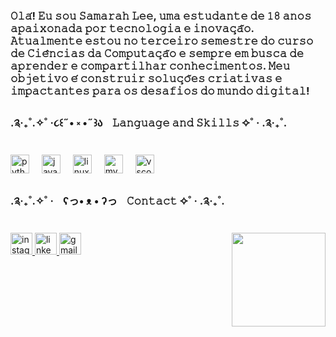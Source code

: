 <h3 align="left">𝙾𝚕𝚊́! 𝙴𝚞 𝚜𝚘𝚞 𝚂𝚊𝚖𝚊𝚛𝚊𝚑 𝙻𝚎𝚎, 𝚞𝚖𝚊 𝚎𝚜𝚝𝚞𝚍𝚊𝚗𝚝𝚎 𝚍𝚎 𝟷𝟾 𝚊𝚗𝚘𝚜 𝚊𝚙𝚊𝚒𝚡𝚘𝚗𝚊𝚍𝚊 𝚙𝚘𝚛 𝚝𝚎𝚌𝚗𝚘𝚕𝚘𝚐𝚒𝚊 𝚎 𝚒𝚗𝚘𝚟𝚊𝚌̧𝚊̃𝚘. 𝙰𝚝𝚞𝚊𝚕𝚖𝚎𝚗𝚝𝚎 𝚎𝚜𝚝𝚘𝚞 𝚗𝚘 𝚝𝚎𝚛𝚌𝚎𝚒𝚛𝚘 𝚜𝚎𝚖𝚎𝚜𝚝𝚛𝚎 𝚍𝚘 𝚌𝚞𝚛𝚜𝚘 𝚍𝚎 𝙲𝚒𝚎̂𝚗𝚌𝚒𝚊𝚜 𝚍𝚊 𝙲𝚘𝚖𝚙𝚞𝚝𝚊𝚌̧𝚊̃𝚘 𝚎 𝚜𝚎𝚖𝚙𝚛𝚎 𝚎𝚖 𝚋𝚞𝚜𝚌𝚊 𝚍𝚎 𝚊𝚙𝚛𝚎𝚗𝚍𝚎𝚛 𝚎 𝚌𝚘𝚖𝚙𝚊𝚛𝚝𝚒𝚕𝚑𝚊𝚛 𝚌𝚘𝚗𝚑𝚎𝚌𝚒𝚖𝚎𝚗𝚝𝚘𝚜. 𝙼𝚎𝚞 𝚘𝚋𝚓𝚎𝚝𝚒𝚟𝚘 𝚎́ 𝚌𝚘𝚗𝚜𝚝𝚛𝚞𝚒𝚛 𝚜𝚘𝚕𝚞𝚌̧𝚘̃𝚎𝚜 𝚌𝚛𝚒𝚊𝚝𝚒𝚟𝚊𝚜 𝚎 𝚒𝚖𝚙𝚊𝚌𝚝𝚊𝚗𝚝𝚎𝚜 𝚙𝚊𝚛𝚊 𝚘𝚜 𝚍𝚎𝚜𝚊𝚏𝚒𝚘𝚜 𝚍𝚘 𝚖𝚞𝚗𝚍𝚘 𝚍𝚒𝚐𝚒𝚝𝚊𝚕!</h3>

###

###

<h3 align="left">.༉‧₊˚.✧˚ ·૮꒰˶• ༝ •˶꒱აㅤ𝙻𝚊𝚗𝚐𝚞𝚊𝚐𝚎 𝚊𝚗𝚍 𝚂𝚔𝚒𝚕𝚕𝚜 ✧˚ · .༉‧₊˚.</h3>

###

<div align="left">
  <img src="https://cdn.jsdelivr.net/gh/devicons/devicon/icons/python/python-original.svg" height="30" alt="python logo"  />
  <img width="12" />
  <img src="https://cdn.jsdelivr.net/gh/devicons/devicon/icons/java/java-original.svg" height="30" alt="java logo"  />
  <img width="12" />
  <img src="https://cdn.jsdelivr.net/gh/devicons/devicon/icons/linux/linux-original.svg" height="30" alt="linux logo"  />
  <img width="12" />
  <img src="https://cdn.jsdelivr.net/gh/devicons/devicon/icons/mysql/mysql-original.svg" height="30" alt="mysql logo"  />
  <img width="12" />
  <img src="https://cdn.jsdelivr.net/gh/devicons/devicon/icons/vscode/vscode-original.svg" height="30" alt="vscode logo"  />
</div>

###

<h3 align="left">.༉‧₊˚.✧˚ ·ㅤʕっ• ᴥ • ʔっㅤ𝙲𝚘𝚗𝚝𝚊𝚌𝚝 ✧˚ · .༉‧₊˚.</h3>

###

<img align="right" height="150" src="https://media.discordapp.net/attachments/1287471438928023605/1355729441615253576/eu1.gif?ex=67e9fcef&is=67e8ab6f&hm=f4f90c36a1a5f4fd3cf4057a4370e32dbec3274d5e6e903546e8be857e187b61&=&width=968&height=968"  />

###

<div align="left">
  <a href="https://www.instagram.com/lee.sassa/" target="_blank">
    <img src="https://img.shields.io/static/v1?message=Instagram&logo=instagram&label=&color=E4405F&logoColor=white&labelColor=&style=for-the-badge" height="35" alt="instagram logo"  />
  </a>
  <a href="https://www.linkedin.com/in/samarah-lee-348445344/" target="_blank">
    <img src="https://img.shields.io/static/v1?message=LinkedIn&logo=linkedin&label=&color=0077B5&logoColor=white&labelColor=&style=for-the-badge" height="35" alt="linkedin logo"  />
  </a>
  <a href="mailto:samarahleekr@gmail.com" target="_blank">
    <img src="https://img.shields.io/static/v1?message=Gmail&logo=gmail&label=&color=D14836&logoColor=white&labelColor=&style=for-the-badge" height="35" alt="gmail logo"  />
  </a>
</div>

###
